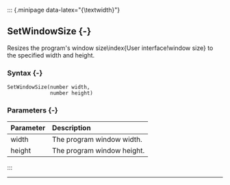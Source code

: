 ::: {.minipage data-latex="{\textwidth}"}
## SetWindowSize {-}

Resizes the program's window size\index{User interface!window size} to the specified width and height.

### Syntax {-}

```{sql}
SetWindowSize(number width,
              number height)
```

### Parameters {-}

**Parameter** | **Description**
| :-- | :-- |
width | The program window width.
height | The program window height.
:::

***
